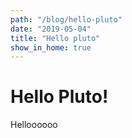 ```yaml
---
path: "/blog/hello-pluto"
date: "2019-05-04"
title: "Hello pluto"
show_in_home: true
---
```


# Hello Pluto!

Helloooooo
